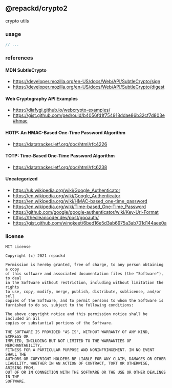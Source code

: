 ## @repackd/crypto2

crypto utils

### usage

```js
// ...
```

### references

#### MDN SubtleCrypto

- https://developer.mozilla.org/en-US/docs/Web/API/SubtleCrypto/sign
- https://developer.mozilla.org/en-US/docs/Web/API/SubtleCrypto/digest

#### Web Cryptography API Examples

- https://diafygi.github.io/webcrypto-examples/
- https://gist.github.com/pedrouid/b4056fd1f754918ddae86b32cf7d803e#hmac

#### HOTP: An HMAC-Based One-Time Password Algorithm

- https://datatracker.ietf.org/doc/html/rfc4226

#### TOTP: Time-Based One-Time Password Algorithm

- https://datatracker.ietf.org/doc/html/rfc6238

#### Uncategorized

- https://uk.wikipedia.org/wiki/Google_Authenticator
- https://en.wikipedia.org/wiki/Google_Authenticator
- https://en.wikipedia.org/wiki/HMAC-based_one-time_password
- https://en.wikipedia.org/wiki/Time-based_One-Time_Password
- https://github.com/google/google-authenticator/wiki/Key-Uri-Format
- https://thecleancoder.dev/post/gooauth/
- https://gist.github.com/wingkeet/6bed16e5d3ab6975a3ab701d144aee0a

### license

```
MIT License

Copyright (c) 2021 repackd

Permission is hereby granted, free of charge, to any person obtaining a copy
of this software and associated documentation files (the "Software"), to deal
in the Software without restriction, including without limitation the rights
to use, copy, modify, merge, publish, distribute, sublicense, and/or sell
copies of the Software, and to permit persons to whom the Software is
furnished to do so, subject to the following conditions:

The above copyright notice and this permission notice shall be included in all
copies or substantial portions of the Software.

THE SOFTWARE IS PROVIDED "AS IS", WITHOUT WARRANTY OF ANY KIND, EXPRESS OR
IMPLIED, INCLUDING BUT NOT LIMITED TO THE WARRANTIES OF MERCHANTABILITY,
FITNESS FOR A PARTICULAR PURPOSE AND NONINFRINGEMENT. IN NO EVENT SHALL THE
AUTHORS OR COPYRIGHT HOLDERS BE LIABLE FOR ANY CLAIM, DAMAGES OR OTHER
LIABILITY, WHETHER IN AN ACTION OF CONTRACT, TORT OR OTHERWISE, ARISING FROM,
OUT OF OR IN CONNECTION WITH THE SOFTWARE OR THE USE OR OTHER DEALINGS IN THE
SOFTWARE.
```